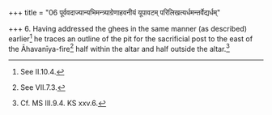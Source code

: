 +++
title = "06 पूर्ववदाज्यान्यभिमन्त्र्याग्रेणाहवनीयं यूपावटम् परिलिखत्यर्धमन्तर्वेद्यर्धम्"

+++
6. Having addressed the ghees in the same manner (as described) earlier[^1] he traces an outline of the pit for the sacrificial post to the east of the Āhavanīya-fire[^2] half within the altar and half outside the altar.[^3]  

[^1]: See II.10.4.  

[^2]: See VII.7.3.  

[^3]: Cf. MS III.9.4. KS xxv.6.  
